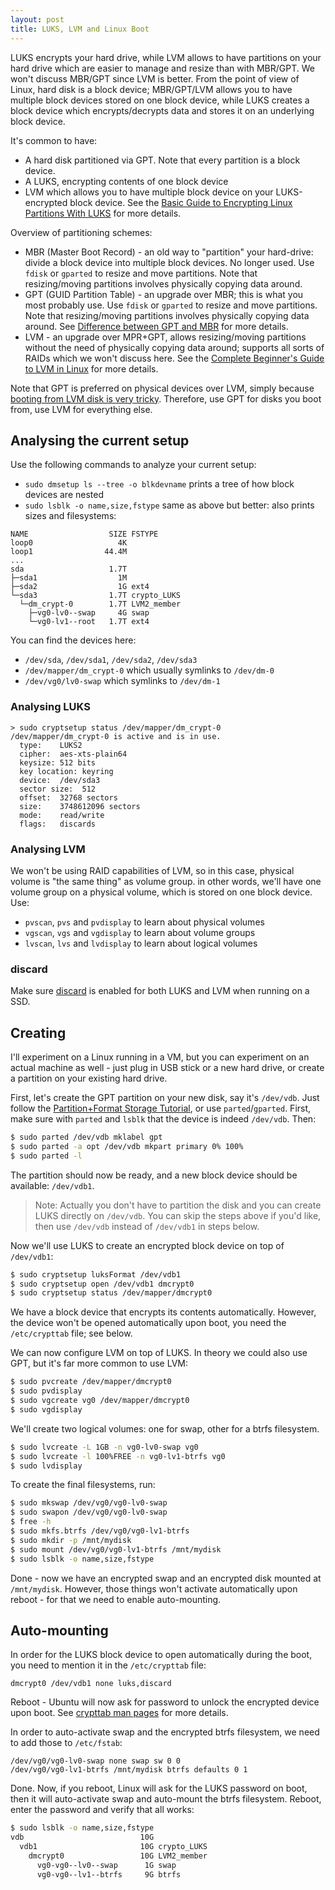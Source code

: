 ```yaml
---
layout: post
title: LUKS, LVM and Linux Boot
---
```


LUKS encrypts your hard drive, while LVM allows to have partitions on your hard drive which are easier to
manage and resize than with MBR/GPT. We won't discuss MBR/GPT since LVM is better.
From the point of view of Linux, hard disk is a block device; MBR/GPT/LVM allows you to
have multiple block devices stored on one block device, while LUKS creates a block device
which encrypts/decrypts data and stores it on an underlying block device.

It's common to have:

- A hard disk partitioned via GPT. Note that every partition is a block device.
- A LUKS, encrypting contents of one block device
- LVM which allows you to have multiple block device on your LUKS-encrypted block device. See the
  [Basic Guide to Encrypting Linux Partitions With LUKS](https://linuxconfig.org/basic-guide-to-encrypting-linux-partitions-with-luks) for more details.

Overview of partitioning schemes:

- MBR (Master Boot Record) - an old way to "partition" your hard-drive: divide a block device into multiple block devices.
  No longer used. Use `fdisk` or `gparted` to resize and move partitions. Note that resizing/moving partitions involves
  physically copying data around.
- GPT (GUID Partition Table) - an upgrade over MBR; this is what you most probably use. Use `fdisk` or `gparted` to resize and move partitions. Note that resizing/moving partitions involves
  physically copying data around. See [Difference between GPT and MBR](https://www.howtogeek.com/193669/whats-the-difference-between-gpt-and-mbr-when-partitioning-a-drive/) for more details.
- LVM - an upgrade over MPR+GPT, allows resizing/moving partitions without the need of physically copying data around;
  supports all sorts of RAIDs which we won't discuss here. See the [Complete Beginner's Guide to LVM in Linux](https://linuxhandbook.com/lvm-guide/) for more details.

Note that GPT is preferred on physical devices over LVM, simply because [booting from LVM disk is very tricky](https://www.system-rescue.org/lvm-guide-en/Booting-linux-from-LVM-volumes/).
Therefore, use GPT for disks you boot from, use LVM for everything else.

## Analysing the current setup

Use the following commands to analyze your current setup:

- `sudo dmsetup ls --tree -o blkdevname` prints a tree of how block devices are nested
- `sudo lsblk -o name,size,fstype` same as above but better: also prints sizes and filesystems:

```
NAME                  SIZE FSTYPE
loop0                   4K 
loop1                44.4M 
...
sda                   1.7T 
├─sda1                  1M 
├─sda2                  1G ext4
└─sda3                1.7T crypto_LUKS
  └─dm_crypt-0        1.7T LVM2_member
    ├─vg0-lv0--swap     4G swap
    └─vg0-lv1--root   1.7T ext4
```
You can find the devices here:

- `/dev/sda`, `/dev/sda1`, `/dev/sda2`, `/dev/sda3`
- `/dev/mapper/dm_crypt-0` which usually symlinks to `/dev/dm-0`
- `/dev/vg0/lv0-swap` which symlinks to `/dev/dm-1`

### Analysing LUKS

```
> sudo cryptsetup status /dev/mapper/dm_crypt-0
/dev/mapper/dm_crypt-0 is active and is in use.
  type:    LUKS2
  cipher:  aes-xts-plain64
  keysize: 512 bits
  key location: keyring
  device:  /dev/sda3
  sector size:  512
  offset:  32768 sectors
  size:    3748612096 sectors
  mode:    read/write
  flags:   discards 
```

### Analysing LVM

We won't be using RAID capabilities of LVM, so in this case, physical volume is "the same thing"
as volume group. in other words, we'll have one volume group on a physical volume, which is stored on
one block device. Use:

- `pvscan`, `pvs` and `pvdisplay` to learn about physical volumes
- `vgscan`, `vgs` and `vgdisplay` to learn about volume groups
- `lvscan`, `lvs` and `lvdisplay` to learn about logical volumes

### discard

Make sure [discard](../ssd-discard/) is enabled for both LUKS and LVM when running on a SSD.

## Creating

I'll experiment on a Linux running in a VM, but you can experiment on an actual machine as well -
just plug in USB stick or a new hard drive, or create a partition on your existing hard drive.

First, let's create the GPT partition on your new disk, say it's `/dev/vdb`.
Just follow the [Partition+Format Storage Tutorial](https://www.digitalocean.com/community/tutorials/how-to-partition-and-format-storage-devices-in-linux),
or use `parted`/`gparted`. First, make sure with `parted` and `lsblk` that the device is indeed `/dev/vdb`.
Then:
```bash
$ sudo parted /dev/vdb mklabel gpt
$ sudo parted -a opt /dev/vdb mkpart primary 0% 100%
$ sudo parted -l
```
The partition should now be ready, and a new block device should be available: `/dev/vdb1`.

> Note: Actually you don't have to partition the disk and you can create LUKS directly
> on `/dev/vdb`. You can skip the steps above if you'd like, then use `/dev/vdb` instead
> of `/dev/vdb1` in steps below.

Now we'll use LUKS to create an encrypted block device on top of `/dev/vdb1`:
```bash
$ sudo cryptsetup luksFormat /dev/vdb1
$ sudo cryptsetup open /dev/vdb1 dmcrypt0
$ sudo cryptsetup status /dev/mapper/dmcrypt0
```
We have a block device that encrypts its contents automatically. However,
the device won't be opened automatically upon boot, you need the `/etc/crypttab` file;
see below.

We can now configure LVM on top of LUKS. In theory we could also use GPT, but
it's far more common to use LVM:

```bash
$ sudo pvcreate /dev/mapper/dmcrypt0
$ sudo pvdisplay
$ sudo vgcreate vg0 /dev/mapper/dmcrypt0
$ sudo vgdisplay
```
We'll create two logical volumes: one for swap, other for a btrfs filesystem.
```bash
$ sudo lvcreate -L 1GB -n vg0-lv0-swap vg0
$ sudo lvcreate -l 100%FREE -n vg0-lv1-btrfs vg0
$ sudo lvdisplay
```
To create the final filesystems, run:
```bash
$ sudo mkswap /dev/vg0/vg0-lv0-swap
$ sudo swapon /dev/vg0/vg0-lv0-swap
$ free -h
$ sudo mkfs.btrfs /dev/vg0/vg0-lv1-btrfs
$ sudo mkdir -p /mnt/mydisk
$ sudo mount /dev/vg0/vg0-lv1-btrfs /mnt/mydisk
$ sudo lsblk -o name,size,fstype
```
Done - now we have an encrypted swap and an encrypted disk mounted at `/mnt/mydisk`.
However, those things won't activate automatically upon reboot - for that we need
to enable auto-mounting.

## Auto-mounting

In order for the LUKS block device to open automatically during the boot, you need to mention
it in the `/etc/crypttab` file:
```
dmcrypt0 /dev/vdb1 none luks,discard
```
Reboot - Ubuntu will now ask for password to unlock the encrypted device upon boot.
See [crypttab man pages](https://www.man7.org/linux/man-pages/man5/crypttab.5.html) for more details.

In order to auto-activate swap and the encrypted btrfs filesystem, we need to add those to
`/etc/fstab`:

```fstab
/dev/vg0/vg0-lv0-swap none swap sw 0 0
/dev/vg0/vg0-lv1-btrfs /mnt/mydisk btrfs defaults 0 1
```
Done. Now, if you reboot, Linux will ask for the LUKS password on boot, then it will
auto-activate swap and auto-mount the btrfs filesystem. Reboot, enter the password
and verify that all works:
```bash
$ sudo lsblk -o name,size,fstype
vdb                          10G 
  vdb1                       10G crypto_LUKS
    dmcrypt0                 10G LVM2_member
      vg0-vg0--lv0--swap      1G swap
      vg0-vg0--lv1--btrfs     9G btrfs
```
